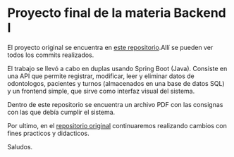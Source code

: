 # Proyecto final de la materia Backend I
El proyecto original se encuentra en [este repositorio](https://github.com/bmermel/ProyectoFinal-DH-Backend).Allí se pueden ver todos los commits realizados.

El trabajo se llevó a cabo en duplas usando Spring Boot (Java). Consiste en una API que permite registrar, modificar, leer y eliminar datos de odontologos, pacientes y turnos (almacenados en una base de datos SQL) y un frontend simple, que sirve como interfaz visual del sistema.

Dentro de este repositorio se encuentra un archivo PDF con las consignas con las que debía cumplir el sistema.

Por ultimo, en el [repositorio original](https://github.com/bmermel/ProyectoFinal-DH-Backend) continuaremos realizando cambios con fines practicos y didacticos.

Saludos.
